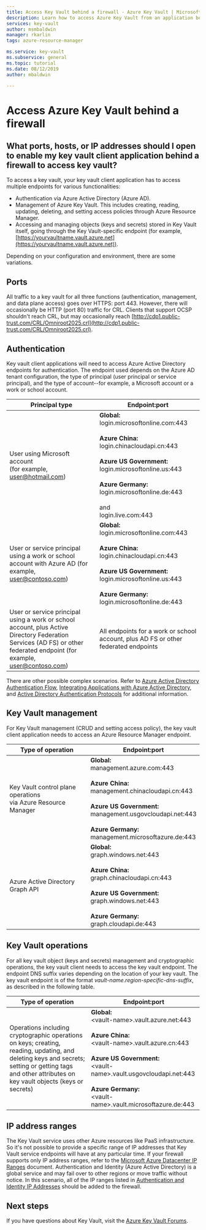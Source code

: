 ```yaml
---
title: Access Key Vault behind a firewall - Azure Key Vault | Microsoft Docs
description: Learn how to access Azure Key Vault from an application behind a firewall
services: key-vault
author: msmbaldwin
manager: rkarlin
tags: azure-resource-manager

ms.service: key-vault
ms.subservice: general
ms.topic: tutorial
ms.date: 08/12/2019
author: mbaldwin

---
```

# Access Azure Key Vault behind a firewall

## What ports, hosts, or IP addresses should I open to enable my key vault client application behind a firewall to access key vault?

To access a key vault, your key vault client application has to access multiple endpoints for various functionalities:

* Authentication via Azure Active Directory (Azure AD).
* Management of Azure Key Vault. This includes creating, reading, updating, deleting, and setting access policies through Azure Resource Manager.
* Accessing and managing objects (keys and secrets) stored in Key Vault itself, going through the Key Vault-specific endpoint (for example, [https://yourvaultname.vault.azure.net](https://yourvaultname.vault.azure.net)).  

Depending on your configuration and environment, there are some variations.

## Ports

All traffic to a key vault for all three functions (authentication, management, and data plane access) goes over HTTPS: port 443. However, there will occasionally be HTTP (port 80) traffic for CRL. Clients that support OCSP shouldn't reach CRL, but may occasionally reach [http://cdp1.public-trust.com/CRL/Omniroot2025.crl](http://cdp1.public-trust.com/CRL/Omniroot2025.crl).  

## Authentication

Key vault client applications will need to access Azure Active Directory endpoints for authentication. The endpoint used depends on the Azure AD tenant configuration, the type of principal (user principal or service principal), and the type of account--for example, a Microsoft account or a work or school account.  

| Principal type | Endpoint:port |
| --- | --- |
| User using Microsoft account<br> (for example, user@hotmail.com) |**Global:**<br> login.microsoftonline.com:443<br><br> **Azure China:**<br> login.chinacloudapi.cn:443<br><br>**Azure US Government:**<br> login.microsoftonline.us:443<br><br>**Azure Germany:**<br> login.microsoftonline.de:443<br><br> and <br>login.live.com:443 |
| User or service principal using a work or school account with Azure AD (for example, user@contoso.com) |**Global:**<br> login.microsoftonline.com:443<br><br> **Azure China:**<br> login.chinacloudapi.cn:443<br><br>**Azure US Government:**<br> login.microsoftonline.us:443<br><br>**Azure Germany:**<br> login.microsoftonline.de:443 |
| User or service principal using a work or school account, plus Active Directory Federation Services (AD FS) or other federated endpoint (for example, user@contoso.com) |All endpoints for a work or school account, plus AD FS or other federated endpoints |

There are other possible complex scenarios. Refer to [Azure Active Directory Authentication Flow](../active-directory/develop/authentication-scenarios.md), [Integrating Applications with Azure Active Directory](../active-directory/develop/active-directory-how-to-integrate.md), and [Active Directory Authentication Protocols](https://msdn.microsoft.com/library/azure/dn151124.aspx) for additional information.  

## Key Vault management

For Key Vault management (CRUD and setting access policy), the key vault client application needs to access an Azure Resource Manager endpoint.  

| Type of operation | Endpoint:port |
| --- | --- |
| Key Vault control plane operations<br> via Azure Resource Manager |**Global:**<br> management.azure.com:443<br><br> **Azure China:**<br> management.chinacloudapi.cn:443<br><br> **Azure US Government:**<br> management.usgovcloudapi.net:443<br><br> **Azure Germany:**<br> management.microsoftazure.de:443 |
| Azure Active Directory Graph API |**Global:**<br> graph.windows.net:443<br><br> **Azure China:**<br> graph.chinacloudapi.cn:443<br><br> **Azure US Government:**<br> graph.windows.net:443<br><br> **Azure Germany:**<br> graph.cloudapi.de:443 |

## Key Vault operations

For all key vault object (keys and secrets) management and cryptographic operations, the key vault client needs to access the key vault endpoint. The endpoint DNS suffix varies depending on the location of your key vault. The key vault endpoint is of the format *vault-name*.*region-specific-dns-suffix*, as described in the following table.  

| Type of operation | Endpoint:port |
| --- | --- |
| Operations including cryptographic operations on keys; creating, reading, updating, and deleting keys and secrets; setting or getting tags and other attributes on key vault objects (keys or secrets) |**Global:**<br> &lt;vault-name&gt;.vault.azure.net:443<br><br> **Azure China:**<br> &lt;vault-name&gt;.vault.azure.cn:443<br><br> **Azure US Government:**<br> &lt;vault-name&gt;.vault.usgovcloudapi.net:443<br><br> **Azure Germany:**<br> &lt;vault-name&gt;.vault.microsoftazure.de:443 |

## IP address ranges

The Key Vault service uses other Azure resources like PaaS infrastructure. So it's not possible to provide a specific range of IP addresses that Key Vault service endpoints will have at any particular time. If your firewall supports only IP address ranges, refer to the [Microsoft Azure Datacenter IP Ranges](https://www.microsoft.com/download/details.aspx?id=41653) document. Authentication and Identity (Azure Active Directory) is a global service and may fail over to other regions or move traffic without notice. In this scenario, all of the IP ranges listed in [Authentication and Identity IP Addresses](https://support.office.com/article/Office-365-URLs-and-IP-address-ranges-8548a211-3fe7-47cb-abb1-355ea5aa88a2#bkmk_identity_ip) should be added to the firewall.

## Next steps

If you have questions about Key Vault, visit the [Azure Key Vault Forums](https://social.msdn.microsoft.com/forums/azure/home?forum=AzureKeyVault).
